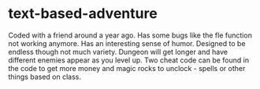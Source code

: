 # text-based-adventure
Coded with a friend around a year ago.
Has some bugs like the fle function not working anymore. Has an interesting sense of humor. Designed to be endless though not much variety.
Dungeon will get longer and have different enemies appear as you level up. Two cheat code can be found in the code to get more money and magic rocks to unclock -
spells or other things based on class.
